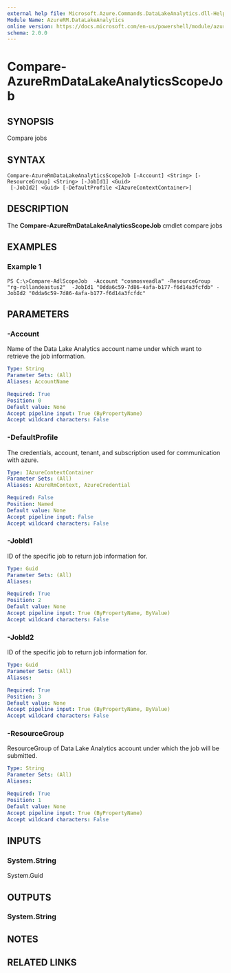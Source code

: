 ```yaml
---
external help file: Microsoft.Azure.Commands.DataLakeAnalytics.dll-Help.xml
Module Name: AzureRM.DataLakeAnalytics
online version: https://docs.microsoft.com/en-us/powershell/module/azurerm.datalakeanalytics/compare-azureatalakeanalyticsscopejob
schema: 2.0.0
---
```


# Compare-AzureRmDataLakeAnalyticsScopeJob

## SYNOPSIS
Compare jobs
## SYNTAX

```
Compare-AzureRmDataLakeAnalyticsScopeJob [-Account] <String> [-ResourceGroup] <String> [-JobId1] <Guid>
 [-JobId2] <Guid> [-DefaultProfile <IAzureContextContainer>]
```

## DESCRIPTION
The **Compare-AzureRmDataLakeAnalyticsScopeJob** cmdlet compare jobs
## EXAMPLES

### Example 1
```
PS C:\>Compare-AdlScopeJob  -Account "cosmosveadla" -ResourceGroup "rg-rollandeastus2"  -JobId1 "0dda6c59-7d86-4afa-b177-f6d14a3fcfdb" -JobId2 "0dda6c59-7d86-4afa-b177-f6d14a3fcfdc"
```

## PARAMETERS

### -Account
Name of the Data Lake Analytics account name under which want to retrieve the job information.

```yaml
Type: String
Parameter Sets: (All)
Aliases: AccountName

Required: True
Position: 0
Default value: None
Accept pipeline input: True (ByPropertyName)
Accept wildcard characters: False
```

### -DefaultProfile
The credentials, account, tenant, and subscription used for communication with azure.

```yaml
Type: IAzureContextContainer
Parameter Sets: (All)
Aliases: AzureRmContext, AzureCredential

Required: False
Position: Named
Default value: None
Accept pipeline input: False
Accept wildcard characters: False
```

### -JobId1
ID of the specific job to return job information for.

```yaml
Type: Guid
Parameter Sets: (All)
Aliases: 

Required: True
Position: 2
Default value: None
Accept pipeline input: True (ByPropertyName, ByValue)
Accept wildcard characters: False
```

### -JobId2
ID of the specific job to return job information for.

```yaml
Type: Guid
Parameter Sets: (All)
Aliases: 

Required: True
Position: 3
Default value: None
Accept pipeline input: True (ByPropertyName, ByValue)
Accept wildcard characters: False
```

### -ResourceGroup
ResourceGroup of Data Lake Analytics account under which the job will be submitted.

```yaml
Type: String
Parameter Sets: (All)
Aliases: 

Required: True
Position: 1
Default value: None
Accept pipeline input: True (ByPropertyName)
Accept wildcard characters: False
```

## INPUTS

### System.String
System.Guid


## OUTPUTS

### System.String


## NOTES

## RELATED LINKS

